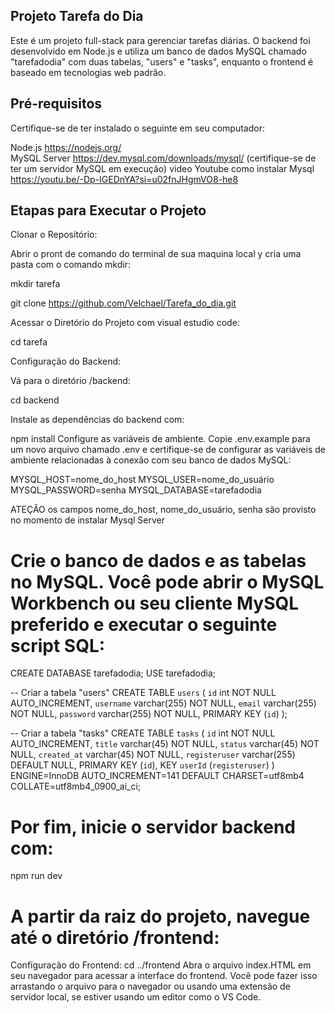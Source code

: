 ## Projeto Tarefa do Dia

Este é um projeto full-stack para gerenciar tarefas diárias. O backend foi desenvolvido em Node.js e utiliza um banco de dados MySQL chamado "tarefadodia" com duas tabelas, "users" e "tasks", enquanto o frontend é baseado em tecnologias web padrão.

## Pré-requisitos
Certifique-se de ter instalado o seguinte em seu computador:

Node.js https://nodejs.org/  
MySQL Server  https://dev.mysql.com/downloads/mysql/ (certifique-se de ter um servidor MySQL em execução)
video Youtube como instalar Mysql https://youtu.be/-Dp-IGEDnYA?si=u02fnJHgmVO8-he8

## Etapas para Executar o Projeto

Clonar o Repositório:

Abrir o pront de comando do terminal de sua maquina local y cria uma pasta com o comando mkdir:

  mkdir tarefa

  git clone https://github.com/Velchael/Tarefa_do_dia.git 

Acessar o Diretório do Projeto com visual estudio code:

  cd tarefa

Configuração do Backend:

  Vá para o diretório /backend:

  cd backend

Instale as dependências do backend com:

  npm install
  Configure as variáveis de ambiente. Copie .env.example para um novo arquivo chamado .env e certifique-se de configurar as variáveis de ambiente relacionadas à conexão com seu banco de dados MySQL:
  

  MYSQL_HOST=nome_do_host
  MYSQL_USER=nome_do_usuário
  MYSQL_PASSWORD=senha
  MYSQL_DATABASE=tarefadodia

  ATEÇÂO os campos nome_do_host, nome_do_usuário, senha são provisto no momento de instalar Mysql Server

# Crie o banco de dados e as tabelas no MySQL. Você pode abrir o MySQL Workbench ou seu cliente MySQL preferido e executar o seguinte script SQL:


CREATE DATABASE tarefadodia;
USE tarefadodia;

-- Criar a tabela "users"
CREATE TABLE `users` (
  `id` int NOT NULL AUTO_INCREMENT,
  `username` varchar(255) NOT NULL,
  `email` varchar(255) NOT NULL,
  `password` varchar(255) NOT NULL,
  PRIMARY KEY (`id`)
);

-- Criar a tabela "tasks"
CREATE TABLE `tasks` (
  `id` int NOT NULL AUTO_INCREMENT,
  `title` varchar(45) NOT NULL,
  `status` varchar(45) NOT NULL,
  `created_at` varchar(45) NOT NULL,
  `registeruser` varchar(255) DEFAULT NULL,
  PRIMARY KEY (`id`),
  KEY `userId` (`registeruser`)
) ENGINE=InnoDB AUTO_INCREMENT=141 DEFAULT CHARSET=utf8mb4 COLLATE=utf8mb4_0900_ai_ci;


# Por fim, inicie o servidor backend com:

  npm run dev

# A partir da raiz do projeto, navegue até o diretório /frontend:
  
  Configuração do Frontend:
  cd ../frontend
  Abra o arquivo index.HTML em seu navegador para acessar a interface do frontend. Você pode fazer isso arrastando o arquivo para o navegador ou usando uma extensão de servidor local, se estiver usando um editor como o VS Code.